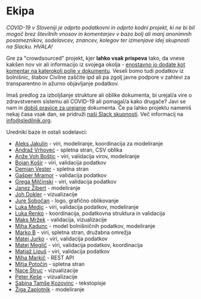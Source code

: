 # Ekipa

*COVID-19 v Sloveniji je odprto podatkovni in odprto kodni projekt, ki ne bi bil mogoč brez številnih vnosov in komentarjev v bazo bolj ali manj anonimnih posameznikov, sodelavcev, znancev, kolegov ter izmenjave idej skupnosti na Slacku. HVALA!*

Gre za "crowdsourced" projekt, kjer **lahko vsak prispeva** tako, da vnese kakšen nov vir ali informacijo iz svojega okolja - [enostavno jo dodate kot komentar na katerokoli polje v dokumentu](https://docs.google.com/spreadsheets/d/1N1qLMoWyi3WFGhIpPFzKsFmVE0IwNP3elb_c18t2DwY/edit#gid=0). Veseli bomo tudi podatkov iz bolnišnic, štabov Civilne zaščite ipd ali pa zgolj javne podpore v zahtevi za transparentno in ažurno objavljanje podatkov.

Imaš predlog za izboljšanje strukture ali oblike dokumenta, bi urejal/a vire o zdravstvenem sistemu ali COVID-19 ali pomagal/a kako drugače? Javi se nam in [dobiš pravice za urejanje](mailto:info@sledilnik.org) dokumenta.
Če pa lahko projektu nameniš nekaj časa vsak dan, se pridruži [naši Slack skupnosti](http://sledilnik.slack.com). Več informacij na info@sledilnik.org.

Uredniki baze in ostali sodelavci:

- [Aleks Jakulin](https://twitter.com/aleksj) - viri, modeliranje, koordinacija za modeliranje
- [Andraž Vrhovec](http://github.com/overlordtm) - spletna stran, CSV oblika
- [Anže Voh Boštic](https://podcrto.si/author/anze/) - viri, validacija virov, modeliranje
- [Bojan Košir](https://twitter.com/BojanKosir) - viri, validacija podatkov
- [Demjan Vester](https://github.com/VesterDe) - spletna stran
- [Gašper Mramor](https://www.linkedin.com/in/gaspermramor) - validacija podatkov
- [Grega Milčinski](https://www.linkedin.com/in/gregamilcinski/) - viri, validacija podatkov
- [Janez Žibert](https://pacs.zf.uni-lj.si/janez-zibert/) - modeliranje
- [Joh Dokler](https://github.com/joahim) - vizualizacije
- [Jure Sobočan](https://www.linkedin.com/in/juresobocan) - logo, grafično oblikovanje
- [Luka Medic](https://www.facebook.com/luka.medic.79) - viri, validacija podatkov, modeliranje
- [Luka Renko](https://twitter.com/lukarenko) - koordinacija, podatkovna struktura in validacija
- [Maks Mržek](https://www.linkedin.com/in/maks-mr%C5%BEek-98798066/) - validacija, vizualizacije
- [Miha Kadunc](https://twitter.com/miha_kadunc) - model bolnišničnih podatkov, modeliranje
- [Marko B](https://twitter.com/multikultivator) - viri, spletna stran, družabna omrežja
- [Matej Jurko](https://www.linkedin.com/in/matejjurko/) - viri, validacija podatkov
- [Matej Meglič](https://www.linkedin.com/in/matejmeglic/) - viri, validacija podatkov, koordinacija
- [Matjaž Lipuš](https://twitter.com/MatjazL) - viri, validacija podatkov
- [Miha Markič](https://twitter.com/MihaMarkic) - REST API
- [Mitja Potočin](https://github.com/mitjapotocin) - spletna stran
- [Nace Štruc](https://www.nace.si/) - vizualizacije
- [Peter Keše](https://twitter.com/pkese/) - vizualizacije
- [Sabina Tamše Kozovinc](https://www.linkedin.com/in/sabina-tamse-copywriter/) - tekstopisje
- [Žiga Zaplotnik](https://twitter.com/ZaplotnikZiga) - modeliranje
